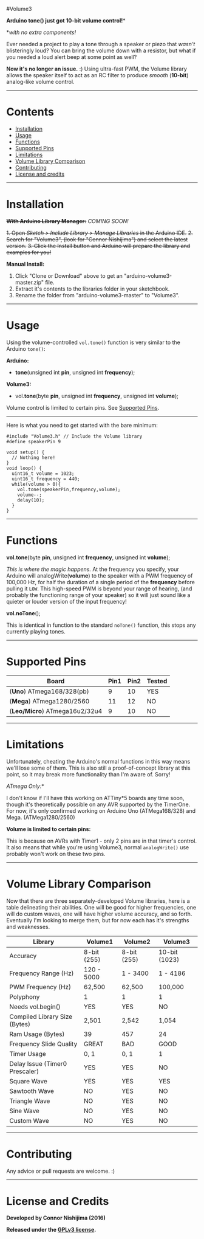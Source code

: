#Volume3

**Arduino tone() just got 10-bit volume control!***

**with no extra components!*

Ever needed a project to play a tone through a speaker or piezo that *wasn't* blisteringly loud? You can bring the volume down with a resistor, but what if you needed a loud alert beep at some point as well?

**Now it's no longer an issue.** :) Using ultra-fast PWM, the Volume library allows the speaker itself to act as an RC filter to produce *smooth* (**10-bit**) analog-like volume control.

----------
# Contents
- [Installation](#installation)
- [Usage](#usage)
- [Functions](#functions)
- [Supported Pins](#supported-pins)
- [Limitations](#limitations)
- [Volume Library Comparison](#volume-library-comparison)
- [Contributing](#contributing)
- [License and credits](#license-and-credits)

----------
# Installation

~~**With Arduino Library Manager:**~~ *COMING SOON!*

~~1. Open *Sketch > Include Library > Manage Libraries* in the Arduino IDE.~~
~~2. Search for "Volume3", (look for "Connor Nishijima") and select the latest version.~~
~~3. Click the Install button and Arduino will prepare the library and examples for you!~~

**Manual Install:**

1. Click "Clone or Download" above to get an "arduino-volume3-master.zip" file.
2. Extract it's contents to the libraries folder in your sketchbook.
3. Rename the folder from "arduino-volume3-master" to "Volume3".

----------
# Usage

Using the volume-controlled `vol.tone()` function is very similar to the Arduino `tone()`:

**Arduino:**
 - **tone**(unsigned int **pin**, unsigned int **frequency**);

**Volume3:**
 - vol.**tone**(byte **pin**, unsigned int **frequency**, unsigned int **volume**);

Volume control is limited to certain pins. See [Supported Pins](#supported-pins).

----------
Here is what you need to get started with the bare minimum:

    #include "Volume3.h" // Include the Volume library
    #define speakerPin 9

    void setup() {
      // Nothing here!
    }
    void loop() {
      uint16_t volume = 1023;
      uint16_t frequency = 440;
      while(volume > 0){
        vol.tone(speakerPin,frequency,volume);
        volume--;
        delay(10);
      }
    }

----------
# Functions

**vol.tone**(byte **pin**, unsigned int **frequency**, unsigned int **volume**);

*This is where the magic happens.* At the frequency you specify, your Arduino will analogWrite(**volume**) to the speaker with a PWM frequency of 100,000 Hz, for half the duration of a single period of the **frequency** before pulling it `LOW`. This high-speed PWM is beyond your range of hearing, (and probably the functioning range of your speaker) so it will just sound like a quieter or louder version of the input frequency!

**vol.noTone**();

This is identical in function to the standard `noTone()` function, this stops any currently playing tones.

----------
# Supported Pins

| Board                           | Pin1        | Pin2          | Tested |
|---------------------------------|-------------|---------------|--------|
| (**Uno**) ATmega168/328(pb)     | 9           | 10            | YES    |
| (**Mega**) ATmega1280/2560      | 11          | 12            | NO     |
| (**Leo/Micro**) ATmega16u2/32u4 | 9           | 10            | NO     |

----------
# Limitations
Unfortunately, cheating the Arduino's normal functions in this way means we'll lose some of them. This is also still a proof-of-concept library at this point, so it may break more functionality than I'm aware of. Sorry!

**ATmega* Only:**

I don't know if I'll have this working on ATTiny*5 boards any time soon, though it's theoretically possible on any AVR supported by the TimerOne. For now, it's only confirmed working on Arduino Uno (ATMega168/328) and Mega. (ATMega1280/2560)

**Volume is limited to certain pins:**

This is because on AVRs with Timer1 - only 2 pins are in that timer's control. It also means that while you're using Volume3, normal `analogWrite()` use probably won't work on these two pins.

----------
# Volume Library Comparison

Now that there are three separately-developed Volume libraries, here is a table delineating their abilities. One will be good for higher frequencies, one will do custom waves, one will have higher volume accuracy, and so forth. Eventually I'm looking to merge them, but for now each has it's strengths and weaknesses.

| Library                       | **Volume1** | **Volume2** | **Volume3**   |
|-------------------------------|-------------|-------------|---------------|
| Accuracy                      | 8-bit (255) | 8-bit (255) | 10-bit (1023) |
| Frequency Range (Hz)          | 120 - 5000  | 1 - 3400    | 1 - 4186      |
| PWM Frequency (Hz)            | 62,500      | 62,500      | 100,000       |
| Polyphony                     | 1           | 1           | 1             |
| Needs vol.begin()             | YES         | YES         | NO            |
| Compiled Library Size (Bytes) | 2,501       | 2,542       | 1,054         |
| Ram Usage (Bytes)             | 39          | 457         | 24            |
| Frequency Slide Quality       | GREAT       | BAD         | GOOD          |
| Timer Usage                   | 0, 1        | 0, 1        | 1             |
| Delay Issue (Timer0 Prescaler)| YES         | YES         | NO            |
| Square Wave                   | YES         | YES         | YES           |
| Sawtooth Wave                 | NO          | YES         | NO            |
| Triangle Wave                 | NO          | YES         | NO            |
| Sine Wave                     | NO          | YES         | NO            |
| Custom Wave                   | NO          | YES         | NO            |

----------
# Contributing
Any advice or pull requests are welcome. :)

----------
# License and Credits
**Developed by Connor Nishijima (2016)**

**Released under the [GPLv3 license](http://www.gnu.org/licenses/gpl-3.0.en.html).**
